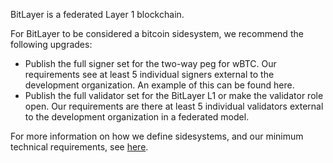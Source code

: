 BitLayer is a federated Layer 1 blockchain.

For BitLayer to be considered a bitcoin sidesystem, we recommend the following upgrades:

- Publish the full signer set for the two-way peg for wBTC. Our requirements see at least 5 individual signers external to the development organization. An example of this can be found here.
- Publish the full validator set for the BitLayer L1 or make the validator role open. Our requirements are there at least 5 individual validators external to the development organization in a federated model.

For more information on how we define sidesystems, and our minimum technical requirements, see [here](https://www.lxresearch.co/starting-to-define-layers-a-year-later/).